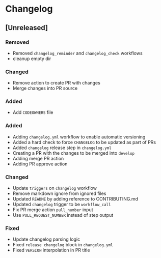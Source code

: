 # Changelog

## [Unreleased]

### Removed

- Removed `changelog_reminder` and `changelog_check` workflows
- cleanup empty dir

### Changed

- Remove action to create PR with changes
- Merge changes into PR source

### Added

- Add `CODEOWNERS` file

### Added

- Adding `changelog.yml` workflow to enable automatic versioning
- Added a hard check to force `CHANGELOG` to be updated as part of PRs
- Added `changelog` release step in `changelog.yml`
- Creating a PR with the changes to be merged into `develop`
- Adding merge PR action
- Adding PR approve action

### Changed

- Update `triggers` on `changelog` workflow
- Remove markdown ignore from ignored files
- Updated `README` by adding reference to CONTRIBUTING.md
- Updated `changelog` trigger to be `workflow_call`
- Fix PR merge action `pull_number` input
- Use `PULL_REQUEST_NUMBER` instead of step output


### Fixed

- Update changelog parsing logic
- Fixed `release changelog` block in `changelog.yml`
- Fixed `VERSION` interpolation in PR title
